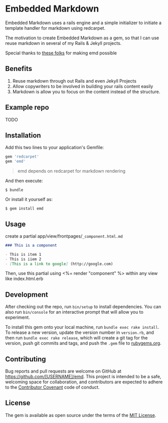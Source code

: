 # Embedded Markdown

Embedded Markdown uses a rails engine and a simple initializer to initiate a template handler for markdown using redcarpet.

The motivation to create Embedded Markdown as a gem, so that I can use reuse markdown in several of my Rails & Jekyll projects.

Special thanks to [these folks](http://stackoverflow.com/questions/4163560/how-can-i-automatically-render-partials-using-markdown-in-rails-3/10131299#10131299
) for making emd possible

## Benefits
1. Reuse markdown through out Rails and even Jekyll Projects
1. Allow copywriters to be involved in building your rails content easily 
1. Markdown is allow you to focus on the content instead of the structure.  

## Example repo

TODO

## Installation

Add this two lines to your application's Gemfile:

```ruby
gem 'redcarpet'
gem 'emd'
```
> emd depends on redcarpet for markdown rendering

And then execute:

    $ bundle

Or install it yourself as:

    $ gem install emd

## Usage

create a partial app/view/frontpages/`_component.html.md`

```markdown
### This is a component

- This is item 1
- This is iiem 2
- [This is a link to google] (http://google.com)

```

Then,  use this partial using <%= render "component" %> within any view like index.html.erb


## Development

After checking out the repo, run `bin/setup` to install dependencies. You can also run `bin/console` for an interactive prompt that will allow you to experiment.

To install this gem onto your local machine, run `bundle exec rake install`. To release a new version, update the version number in `version.rb`, and then run `bundle exec rake release`, which will create a git tag for the version, push git commits and tags, and push the `.gem` file to [rubygems.org](https://rubygems.org).

## Contributing

Bug reports and pull requests are welcome on GitHub at https://github.com/[USERNAME]/emd. This project is intended to be a safe, welcoming space for collaboration, and contributors are expected to adhere to the [Contributor Covenant](http://contributor-covenant.org) code of conduct.


## License

The gem is available as open source under the terms of the [MIT License](http://opensource.org/licenses/MIT).
